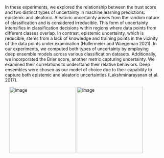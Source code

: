 In these experiments, we explored the relationship between the trust score and two distinct types of uncertainty in machine learning predictions: epistemic and aleatoric. Aleatoric uncertainty arises from the random nature of classification and is considered irreducible. This form of uncertainty intensifies in classification decisions within regions where data points from different classes overlap. In contrast, epistemic uncertainty, which is reducible, stems from a lack of knowledge and training points in the vicinity of the data points under examination (Hüllermeier and Waegeman 2021).
In our experiments, we computed both types of uncertainty by employing deep ensemble models across various classification datasets. Additionally, we incorporated the Brier score, another metric capturing uncertainty. We examined their correlations to understand their relative behaviors. Deep ensembles were chosen as our model of choice due to their capability to capture both epistemic and aleatoric uncertainties (Lakshminarayanan et al. 2017).

 <img width="216" alt="image" src="https://github.com/AMIRASRZAD/MLuncertainty/assets/30290184/b08cc134-e836-4759-a8fd-c22c817ea63e">
<img width="216" alt="image" src="https://github.com/AMIRASRZAD/MLuncertainty/assets/30290184/7e2d0884-5cb2-4b21-ae69-30ac3c939a09">
